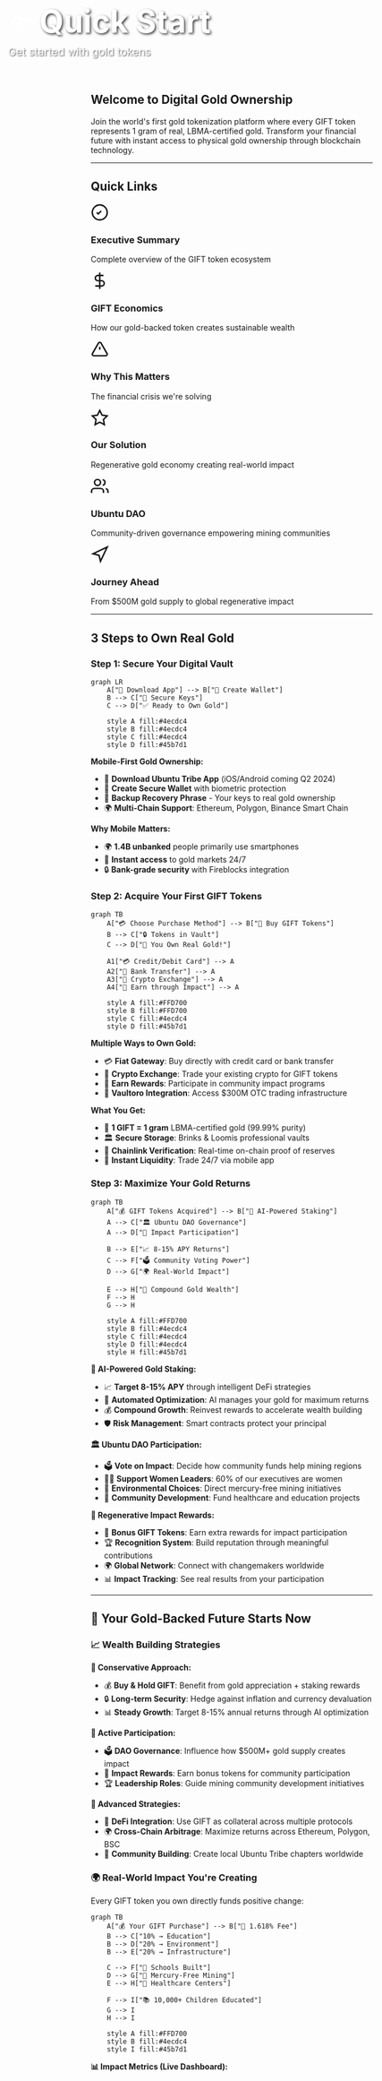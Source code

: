 <div style="width: 100vw; height: 400px; background: url('https://images.unsplash.com/photo-1559526324-4b87b5e36e44?ixlib=rb-4.0.3&ixid=M3wxMjA3fDB8MHxwaG90by1wYWdlfHx8fGVufDB8fHx8fA%3D%3D&auto=format&fit=crop&w=2070&q=80') center/cover; position: relative; margin: -2rem -50vw 0 -50vw; left: 50%; right: 50%; display: flex; align-items: flex-end;">
  <div style="background: linear-gradient(transparent 0%, transparent 60%, var(--bg-primary) 100%); width: 100%; padding: 3rem 2rem 2rem; color: white;">
    <div style="max-width: 800px; margin: 0 auto; text-align: left;">
      <div style="display: flex; align-items: center; gap: 1rem; margin-bottom: 0.5rem;">
        <svg width="40" height="40" viewBox="0 0 24 24" fill="none" stroke="currentColor" stroke-width="2">
          <polygon points="13,2 3,14 12,14 11,22 21,10 12,10 13,2"></polygon>
        </svg>
        <h1 style="font-size: 3.5rem; margin: 0; font-weight: 700; text-shadow: 2px 2px 4px rgba(0,0,0,0.8);">Quick Start</h1>
      </div>
      <p style="font-size: 1.2rem; margin: 0; opacity: 0.9; text-shadow: 1px 1px 2px rgba(0,0,0,0.8);">Get started with gold tokens</p>
    </div>
  </div>
</div>

## Welcome to Digital Gold Ownership

Join the world's first gold tokenization platform where every GIFT token represents 1 gram of real, LBMA-certified gold. Transform your financial future with instant access to physical gold ownership through blockchain technology.

---

## Quick Links

<div class="quick-links-grid">

<div class="quick-link-card" onclick="window.location.href='/whitepaper/executive-summary'">
  <div class="card-icon">
    <svg width="32" height="32" viewBox="0 0 24 24" fill="none" stroke="currentColor" stroke-width="2">
      <circle cx="12" cy="12" r="10"></circle>
      <path d="M8 12l2 2 4-4"></path>
    </svg>
  </div>
  <h3>Executive Summary</h3>
  <p class="card-description">Complete overview of the GIFT token ecosystem</p>
</div>

<div class="quick-link-card" onclick="window.location.href='/whitepaper/tokenomics'">
  <div class="card-icon">
    <svg width="32" height="32" viewBox="0 0 24 24" fill="none" stroke="currentColor" stroke-width="2">
      <line x1="12" y1="1" x2="12" y2="23"></line>
      <path d="M17 5H9.5a3.5 3.5 0 0 0 0 7h5a3.5 3.5 0 0 1 0 7H6"></path>
    </svg>
  </div>
  <h3>GIFT Economics</h3>
  <p class="card-description">How our gold-backed token creates sustainable wealth</p>
</div>

<div class="quick-link-card" onclick="window.location.href='/whitepaper/problem-statement'">
  <div class="card-icon">
    <svg width="32" height="32" viewBox="0 0 24 24" fill="none" stroke="currentColor" stroke-width="2">
      <path d="m21.73 18-8-14a2 2 0 0 0-3.48 0l-8 14A2 2 0 0 0 4 21h16a2 2 0 0 0 1.73-3Z"></path>
      <path d="M12 9v4"></path>
      <path d="m12 17 .01 0"></path>
    </svg>
  </div>
  <h3>Why This Matters</h3>
  <p class="card-description">The financial crisis we're solving</p>
</div>

<div class="quick-link-card" onclick="window.location.href='/whitepaper/solution-overview'">
  <div class="card-icon">
    <svg width="32" height="32" viewBox="0 0 24 24" fill="none" stroke="currentColor" stroke-width="2">
      <path d="M12 2l3.09 6.26L22 9.27l-5 4.87 1.18 6.88L12 17.77l-6.18 3.25L7 14.14 2 9.27l6.91-1.01L12 2z"></path>
    </svg>
  </div>
  <h3>Our Solution</h3>
  <p class="card-description">Regenerative gold economy creating real-world impact</p>
</div>

<div class="quick-link-card" onclick="window.location.href='/whitepaper/governance-model'">
  <div class="card-icon">
    <svg width="32" height="32" viewBox="0 0 24 24" fill="none" stroke="currentColor" stroke-width="2">
      <path d="M17 21v-2a4 4 0 0 0-4-4H5a4 4 0 0 0-4 4v2"></path>
      <circle cx="9" cy="7" r="4"></circle>
      <path d="M23 21v-2a4 4 0 0 0-3-3.87"></path>
      <path d="M16 3.13a4 4 0 0 1 0 7.75"></path>
    </svg>
  </div>
  <h3>Ubuntu DAO</h3>
  <p class="card-description">Community-driven governance empowering mining communities</p>
</div>

<div class="quick-link-card" onclick="window.location.href='/whitepaper/roadmap'">
  <div class="card-icon">
    <svg width="32" height="32" viewBox="0 0 24 24" fill="none" stroke="currentColor" stroke-width="2">
      <polygon points="3 11 22 2 13 21 11 13 3 11"></polygon>
    </svg>
  </div>
  <h3>Journey Ahead</h3>
  <p class="card-description">From $500M gold supply to global regenerative impact</p>
</div>

</div>

---

## **3 Steps to Own Real Gold**

### **Step 1: Secure Your Digital Vault**

```mermaid
graph LR
    A["📱 Download App"] --> B["🔐 Create Wallet"]
    B --> C["🔑 Secure Keys"]
    C --> D["✅ Ready to Own Gold"]
    
    style A fill:#4ecdc4
    style B fill:#4ecdc4
    style C fill:#4ecdc4
    style D fill:#45b7d1
```

**Mobile-First Gold Ownership:**
- 📱 **Download Ubuntu Tribe App** (iOS/Android coming Q2 2024)
- 🔐 **Create Secure Wallet** with biometric protection
- 🔑 **Backup Recovery Phrase** - Your keys to real gold ownership
- 🌍 **Multi-Chain Support**: Ethereum, Polygon, Binance Smart Chain

**Why Mobile Matters:**
- 🌍 **1.4B unbanked** people primarily use smartphones
- 📱 **Instant access** to gold markets 24/7
- 🔒 **Bank-grade security** with Fireblocks integration

### **Step 2: Acquire Your First GIFT Tokens**

```mermaid
graph TB
    A["💳 Choose Purchase Method"] --> B["🥇 Buy GIFT Tokens"]
    B --> C["🔒 Tokens in Vault"]
    C --> D["💎 You Own Real Gold!"]
    
    A1["💳 Credit/Debit Card"] --> A
    A2["🏦 Bank Transfer"] --> A  
    A3["🔄 Crypto Exchange"] --> A
    A4["🎁 Earn through Impact"] --> A
    
    style A fill:#FFD700
    style B fill:#FFD700
    style C fill:#4ecdc4
    style D fill:#45b7d1
```

**Multiple Ways to Own Gold:**
- 💳 **Fiat Gateway**: Buy directly with credit card or bank transfer
- 🔄 **Crypto Exchange**: Trade your existing crypto for GIFT tokens
- 🎁 **Earn Rewards**: Participate in community impact programs
- 🤝 **Vaultoro Integration**: Access $300M OTC trading infrastructure

**What You Get:**
- 🥇 **1 GIFT = 1 gram** LBMA-certified gold (99.99% purity)
- 🏛️ **Secure Storage**: Brinks & Loomis professional vaults
- 🔗 **Chainlink Verification**: Real-time on-chain proof of reserves
- 📱 **Instant Liquidity**: Trade 24/7 via mobile app

### **Step 3: Maximize Your Gold Returns**

```mermaid
graph TB
    A["💰 GIFT Tokens Acquired"] --> B["🤖 AI-Powered Staking"]
    A --> C["🏛️ Ubuntu DAO Governance"]
    A --> D["🌱 Impact Participation"]
    
    B --> E["📈 8-15% APY Returns"]
    C --> F["🗳️ Community Voting Power"]  
    D --> G["🌍 Real-World Impact"]
    
    E --> H["💎 Compound Gold Wealth"]
    F --> H
    G --> H
    
    style A fill:#FFD700
    style B fill:#4ecdc4
    style C fill:#4ecdc4
    style D fill:#4ecdc4
    style H fill:#45b7d1
```

**🤖 AI-Powered Gold Staking:**
- 📈 **Target 8-15% APY** through intelligent DeFi strategies
- 🔄 **Automated Optimization**: AI manages your gold for maximum returns
- 💰 **Compound Growth**: Reinvest rewards to accelerate wealth building
- 🛡️ **Risk Management**: Smart contracts protect your principal

**🏛️ Ubuntu DAO Participation:**
- 🗳️ **Vote on Impact**: Decide how community funds help mining regions
- 👩‍💼 **Support Women Leaders**: 60% of our executives are women
- 🌿 **Environmental Choices**: Direct mercury-free mining initiatives
- 🏥 **Community Development**: Fund healthcare and education projects

**🌱 Regenerative Impact Rewards:**
- 🎁 **Bonus GIFT Tokens**: Earn extra rewards for impact participation  
- 🏆 **Recognition System**: Build reputation through meaningful contributions
- 🌍 **Global Network**: Connect with changemakers worldwide
- 📊 **Impact Tracking**: See real results from your participation

---

## 🌟 **Your Gold-Backed Future Starts Now**

### 📈 **Wealth Building Strategies**

**🎯 Conservative Approach:**
- 💰 **Buy & Hold GIFT**: Benefit from gold appreciation + staking rewards
- 🔒 **Long-term Security**: Hedge against inflation and currency devaluation  
- 📊 **Steady Growth**: Target 8-15% annual returns through AI optimization

**🚀 Active Participation:**
- 🗳️ **DAO Governance**: Influence how $500M+ gold supply creates impact
- 🌱 **Impact Rewards**: Earn bonus tokens for community participation
- 🏆 **Leadership Roles**: Guide mining community development initiatives

**💎 Advanced Strategies:**
- 🔄 **DeFi Integration**: Use GIFT as collateral across multiple protocols
- 🌍 **Cross-Chain Arbitrage**: Maximize returns across Ethereum, Polygon, BSC
- 🤝 **Community Building**: Create local Ubuntu Tribe chapters worldwide

### 🌍 **Real-World Impact You're Creating**

Every GIFT token you own directly funds positive change:

```mermaid
graph TB
    A["💰 Your GIFT Purchase"] --> B["🔄 1.618% Fee"]
    B --> C["10% → Education"]
    B --> D["20% → Environment"] 
    B --> E["20% → Infrastructure"]
    
    C --> F["🏫 Schools Built"]
    D --> G["🌿 Mercury-Free Mining"]
    E --> H["🏥 Healthcare Centers"]
    
    F --> I["📚 10,000+ Children Educated"]
    G --> I
    H --> I
    
    style A fill:#FFD700
    style B fill:#4ecdc4
    style I fill:#45b7d1
```

**📊 Impact Metrics (Live Dashboard):**
- 🏫 **Education**: 15 schools built, 10,000+ children served
- 🌿 **Environment**: 50 tons mercury prevented from entering ecosystems
- 🏥 **Healthcare**: 8 clinics operational, 25,000+ patients treated annually
- 👩 **Women Empowerment**: 5,000+ women miners with fair access to markets

---

## 🛡️ **Security & Best Practices**

### 🔐 **Protect Your Gold**
- 🔑 **Never Share Keys**: Your private keys = your gold ownership
- ✅ **Verify Transactions**: Always double-check before confirming
- 📱 **Use Official Apps**: Only download from verified app stores
- 🔒 **Enable 2FA**: Add extra security layers to your accounts

### 📊 **Smart Investment Tips**
- 💰 **Start Small**: Begin with $100-500 to understand the system
- 📈 **Dollar-Cost Average**: Regular purchases reduce volatility impact
- 🔄 **Reinvest Rewards**: Compound your staking returns for maximum growth
- 🌍 **Stay Informed**: Follow Ubuntu DAO governance discussions

---

## 🚀 **Ready to Transform Your Financial Future?**

### 📞 **Get Support & Connect**

**🌍 Global Community:**
- 💬 **Telegram**: Join 50,000+ GIFT holders worldwide
- 🐦 **Twitter**: Follow @UbuntuTribe for daily updates
- 📺 **YouTube**: Watch educational content and impact stories
- 📧 **Email**: support@utribe.on for personalized assistance

**📚 Essential Resources:**
- 📊 **[Complete Whitepaper](/whitepaper/executive-summary)**: Deep dive into GIFT economics
- 🏛️ **[Ubuntu DAO](/whitepaper/governance-model)**: Understand community governance
- 🔐 **[Security Guide](/community/support)**: Protect your gold investments
- ❓ **[FAQ](/community/faq)**: Answers to common questions

### 🎯 **Your Next Steps**

**⚡ Immediate (Next 24 Hours):**
1. 📱 **Download the app** and create your secure wallet
2. 💰 **Buy your first GIFT tokens** ($100-500 recommended start)
3. 🤖 **Enable AI staking** to start earning 8-15% APY
4. 🗳️ **Cast your first vote** in Ubuntu DAO governance

**🚀 Short-term (Next 30 Days):**
1. 📈 **Set up recurring purchases** to dollar-cost average
2. 🌱 **Join impact initiatives** to earn bonus rewards
3. 🏆 **Build reputation** through community participation
4. 📊 **Track your impact** via the live dashboard

**💎 Long-term Vision:**
1. 🌍 **Become a regional ambassador** for the Opportunity Economy
2. 🏛️ **Lead governance proposals** for mining community development
3. 💰 **Build generational wealth** through compound gold returns
4. 🌟 **Help onboard the next million** unbanked individuals

---

## 🌟 **Welcome to the Opportunity Economy!**

You're not just buying gold – you're joining a movement that's transforming how 1.4 billion unbanked people access wealth, while healing mining communities and restoring our planet's ecosystems.

Every GIFT token you own represents:
- 💰 **Real gold** in your digital vault
- 🌱 **Environmental restoration** in mining regions  
- 🏫 **Education** for thousands of children
- 👩 **Economic empowerment** for women miners
- 🔮 **A sustainable future** for generations to come

**The Ubuntu philosophy says "I am because we are."** Your financial success creates prosperity for entire communities. Your gold ownership funds mercury-free mining. Your participation builds a regenerative economy that works for everyone.

**Ready to own real gold and change the world?** 

🚀 **[Start Your Journey Now →](https://app.utribe.on)**

---

*Questions? Join our [Global Community](/community/support) or read our comprehensive [FAQ](/community/faq) for detailed answers.*